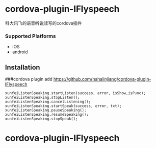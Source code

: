 # cordova-plugin-IFlyspeech
科大讯飞的语音听说读写的cordova插件 
### Supported Platforms

- iOS
- android

## Installation
###cordova plugin add https://github.com/hahalinjiang/cordova-plugin-IFlyspeech

    xunfeiListenSpeaking.startListen(success, error, isShow,isPunc);
    xunfeiListenSpeaking.stopListen();
    xunfeiListenSpeaking.cancelListening();
    xunfeiListenSpeaking.startSpeak(success, error, txt);
    xunfeiListenSpeaking.pauseSpeaking();
    xunfeiListenSpeaking.resumeSpeaking();
    xunfeiListenSpeaking.stopSpeak();
# cordova-plugin-IFlyspeech

